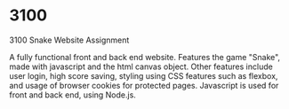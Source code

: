 # 3100
3100 Snake Website Assignment

A fully functional front and back end website. Features the game "Snake", made with javascript and the html canvas object. Other features include user login, high score saving, styling using CSS features such as flexbox, and usage of browser cookies for protected pages. Javascript is used for front and back end, using Node.js.
